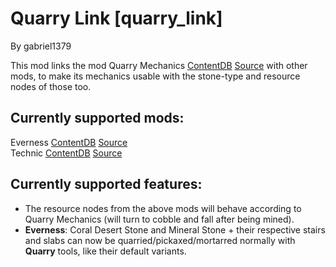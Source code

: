 Quarry Link [quarry_link]
===========

By gabriel1379

This mod links the mod Quarry Mechanics [ContentDB](https://content.luanti.org/packages/kestral/quarry/) [Source](https://github.com/kestral246/quarry) with other mods, to make its mechanics usable with the stone-type and resource nodes of those too.

Currently supported mods:
-------------------------
Everness [ContentDB](https://content.luanti.org/packages/SaKeL/everness/) [Source](https://bitbucket.org/minetest_gamers/everness/src/master/)  
Technic [ContentDB](https://content.luanti.org/packages/RealBadAngel/technic/) [Source](https://github.com/minetest-mods/technic)  

Currently supported features:
-----------------------------
- The resource nodes from the above mods will behave according to Quarry Mechanics (will turn to cobble and fall after being mined).
- **Everness**: Coral Desert Stone and Mineral Stone + their respective stairs and slabs can now be quarried/pickaxed/mortarred normally with **Quarry** tools, like their default variants.